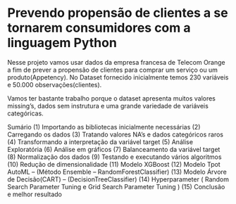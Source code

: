 # Prevendo propensão de clientes a se tornarem consumidores com a linguagem Python

Nesse projeto vamos usar dados da empresa francesa de Telecom Orange a fim de prever a propensão de clientes para comprar um serviço ou um produto(Appetency). No Dataset fornecido inicialmente temos 230 variáveis e 50.000 observações(clientes).

Vamos ter bastante trabalho porque o dataset apresenta muitos valores missing’s, dados sem instrutura e uma grande variedade de variáveis categóricas.

Sumário
(1) Importando as bibliotecas inicialmente necessárias
(2) Carregando os dados
(3) Tratando valores NA’s e dados categóricos raros
(4) Transformando a interpretação da variável target
(5) Análise Exploratória
(6) Análise em gráficos
(7) Balanceamento da variável target
(8) Normalização dos dados
(9) Testando e executando vários algoritmos
(10) Redução de dimensionalidade
(11) Modelo XGBoost
(12) Modelo Tpot AutoML – (Método Ensemble – RandomForestClassifier)
(13) Modelo Árvore de Decisão(CART) – (DecisionTreeClassifier)
(14) Hyperparameter ( Random Search Parameter Tuning e Grid Search Parameter Tuning )
(15) Conclusão e melhor resultado
